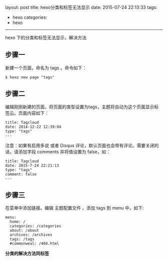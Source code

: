 layout: post
title: hexo分类和标签无法显示
date: 2015-07-24 22:13:33
tags:
- hexo
categories:
- hexo
---
hexo 下的分类和标签无法显示，解决方法
## 步骤一
新建一个页面，命名为 tags 。命令如下：
```
$ hexo new page "tags"
```
## 步骤二
编辑刚刚新建的页面，将页面的类型设置为tags，主题将自动为这个页面显示标签云。页面内容如下：
```
title: Tagcloud
date: 2014-12-22 12:39:04
type: "tags"
---
```

<!-- more -->

注意：如果有启用多说 或者 Disqus 评论，默认页面也会带有评论。需要关闭的话，请添加字段 comments 并将值设置为 false，如：
```
title: Tagcloud
date: 2015-7-24 22:21:13
type: "tags"
comment: false
---
```
## 步骤三
在菜单中添加链接。编辑 主题配置文件 ，添加 tags 到 menu 中，如下:
```
menu:
  home: /
  categories: /categories
  about: /about
  archives: /archives
  tags: /tags
  #commonweal: /404.html
```
**分类的解决方法同标签**